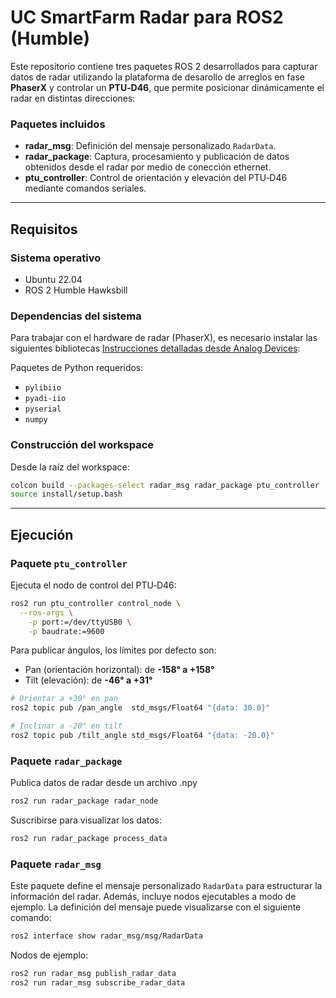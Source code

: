 # UC SmartFarm Radar para ROS2 (Humble)

Este repositorio contiene tres paquetes ROS 2 desarrollados para capturar datos de radar utilizando la plataforma de desarollo de arreglos en fase **PhaserX** y controlar un **PTU‑D46**, que permite posicionar dinámicamente el radar en distintas direcciones:

### Paquetes incluidos
- **radar_msg**: Definición del mensaje personalizado `RadarData`.
- **radar_package**: Captura, procesamiento y publicación de datos obtenidos desde el radar por medio de conección ethernet.
- **ptu_controller**: Control de orientación y elevación del PTU‑D46 mediante comandos seriales.

---

## Requisitos

### Sistema operativo
- Ubuntu 22.04
- ROS 2 Humble Hawksbill

### Dependencias del sistema

Para trabajar con el hardware de radar (PhaserX), es necesario instalar las siguientes bibliotecas [Instrucciones detalladas desde Analog Devices](https://wiki.analog.com/resources/tools-software/linux-software/pyadi-iio): 

Paquetes de Python requeridos:
- `pylibiio`
- `pyadi-iio`
- `pyserial`
- `numpy`

### Construcción del workspace

Desde la raíz del workspace:

```bash
colcon build --packages-select radar_msg radar_package ptu_controller
source install/setup.bash
```

---

## Ejecución
### Paquete `ptu_controller`

Ejecuta el nodo de control del PTU‑D46:

```bash
ros2 run ptu_controller control_node \
  --ros-args \
    -p port:=/dev/ttyUSB0 \
    -p baudrate:=9600
```

Para publicar ángulos, los límites por defecto son:
- Pan (orientación horizontal): de **-158° a +158°**
- Tilt (elevación): de **-46° a +31°**

```bash
# Orientar a +30° en pan
ros2 topic pub /pan_angle  std_msgs/Float64 "{data: 30.0}"

# Inclinar a -20° en tilt
ros2 topic pub /tilt_angle std_msgs/Float64 "{data: -20.0}"
```

### Paquete `radar_package`
Publica datos de radar desde un archivo .npy
```bash
ros2 run radar_package radar_node
```

Suscribirse para visualizar los datos:
```bash
ros2 run radar_package process_data
```

### Paquete `radar_msg`
Este paquete define el mensaje personalizado `RadarData` para estructurar la información del radar. Además, incluye nodos ejecutables a modo de ejemplo. La definición del mensaje puede visualizarse con el siguiente comando:

```bash
ros2 interface show radar_msg/msg/RadarData
```
Nodos de ejemplo:

```bash
ros2 run radar_msg publish_radar_data
ros2 run radar_msg subscribe_radar_data
```



